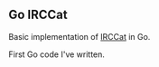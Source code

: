 ## Go IRCCat

Basic implementation of [IRCCat](https://github.com/RJ/irccat) in Go.

First Go code I've written.
